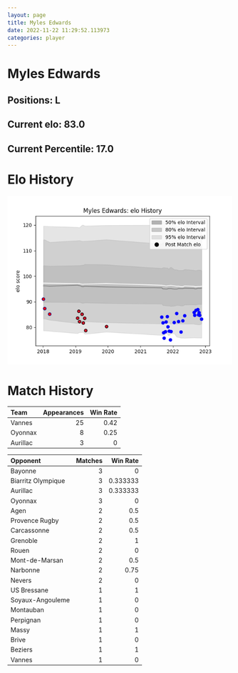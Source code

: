```yaml
---  
layout: page  
title: Myles Edwards  
date: 2022-11-22 11:29:52.113973  
categories: player  
---
```

# Myles Edwards

## Positions: L

## Current elo: 83.0

## Current Percentile: 17.0

# Elo History


![elo history](history_MylesEdwards.png)
# Match History


| Team     |   Appearances |   Win Rate |
|:---------|--------------:|-----------:|
| Vannes   |            25 |       0.42 |
| Oyonnax  |             8 |       0.25 |
| Aurillac |             3 |       0    |

| Opponent           |   Matches |   Win Rate |
|:-------------------|----------:|-----------:|
| Bayonne            |         3 |   0        |
| Biarritz Olympique |         3 |   0.333333 |
| Aurillac           |         3 |   0.333333 |
| Oyonnax            |         3 |   0        |
| Agen               |         2 |   0.5      |
| Provence Rugby     |         2 |   0.5      |
| Carcassonne        |         2 |   0.5      |
| Grenoble           |         2 |   1        |
| Rouen              |         2 |   0        |
| Mont-de-Marsan     |         2 |   0.5      |
| Narbonne           |         2 |   0.75     |
| Nevers             |         2 |   0        |
| US Bressane        |         1 |   1        |
| Soyaux-Angouleme   |         1 |   0        |
| Montauban          |         1 |   0        |
| Perpignan          |         1 |   0        |
| Massy              |         1 |   1        |
| Brive              |         1 |   0        |
| Beziers            |         1 |   1        |
| Vannes             |         1 |   0        |